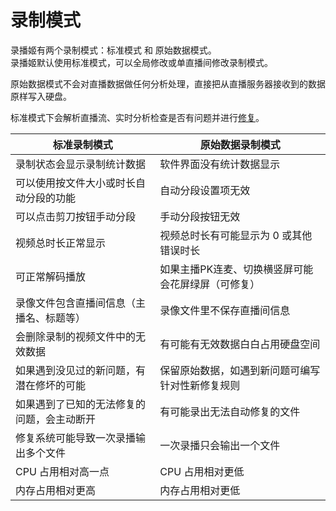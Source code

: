# 录制模式

录播姬有两个录制模式：标准模式 和 原始数据模式。  
录播姬默认使用标准模式，可以全局修改或单直播间修改录制模式。

原始数据模式不会对直播数据做任何分析处理，直接把从直播服务器接收到的数据原样写入硬盘。

标准模式下会解析直播流、实时分析检查是否有问题并进行[修复](./repair.md)。

| 标准录制模式 | 原始数据录制模式 |
| -- | -- |
录制状态会显示录制统计数据 | 软件界面没有统计数据显示
可以使用按文件大小或时长自动分段的功能 | 自动分段设置项无效
可以点击剪刀按钮手动分段 | 手动分段按钮无效
视频总时长正常显示 | 视频总时长有可能显示为 0 或其他错误时长
可正常解码播放 | 如果主播PK连麦、切换横竖屏可能会花屏绿屏（可修复）
录像文件包含直播间信息（主播名、标题等） | 录像文件里不保存直播间信息
会删除录制的视频文件中的无效数据 | 有可能有无效数据白白占用硬盘空间
如果遇到没见过的新问题，有潜在修坏的可能 | 保留原始数据，如遇到新问题可编写针对性新修复规则
如果遇到了已知的无法修复的问题，会主动断开 | 有可能录出无法自动修复的文件
修复系统可能导致一次录播输出多个文件 | 一次录播只会输出一个文件
CPU 占用相对高一点 | CPU 占用相对更低
内存占用相对更高 | 内存占用相对更低
